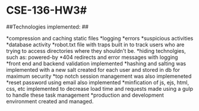 # CSE-136-HW3#

##Technologies implemented: ##

*compression and caching static files
*logging 
 *errors
 *suspicious activities
 *database activity
*robot.txt file with traps built in to track users who are trying to access directories where they shouldn't be.
*hiding technolgies, such as: powered-by
*404 redirects and error messages with logging
*front end and backend validation implemented
*hashing and salting was implemented with a new salt created for each user and stored in db for maximum security
*top notch session management was also implemeneted
*reset password using email also implemented
*minfication of js, ejs, html, css, etc implemented to decrease load time and requests made using a gulp to handle these task management
*production and development environment created and managed. 